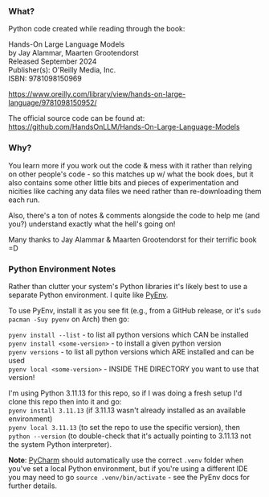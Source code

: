### What?

Python code created while reading through the book:

Hands-On Large Language Models  
by Jay Alammar, Maarten Grootendorst  
Released September 2024  
Publisher(s): O'Reilly Media, Inc.  
ISBN: 9781098150969  

https://www.oreilly.com/library/view/hands-on-large-language/9781098150952/

The official source code can be found at:  
https://github.com/HandsOnLLM/Hands-On-Large-Language-Models

### Why?
You learn more if you work out the code & mess with it rather than relying on other people's code - so this matches up w/ what the book does, but it also contains some other little bits and pieces of experimentation and nicities like caching any data files we need rather than re-downloading them each run.  

Also, there's a ton of notes & comments alongside the code to help me (and you?) understand exactly what the hell's going on! 

Many thanks to Jay Alammar & Maarten Grootendorst for their terrific book =D

### Python Environment Notes

Rather than clutter your system's Python libraries it's likely best to use a separate Python environment. I quite like [PyEnv](https://github.com/pyenv/pyenv).

To use PyEnv, install it as you see fit (e.g., from a GitHub release, or it's `sudo pacman -Suy pyenv` on Arch) then go:

`pyenv install --list` - to list all python versions which CAN be installed  
`pyenv install <some-version>` - to install a given python version  
`pyenv versions` - to list all python versions which ARE installed and can be used  
`pyenv local <some-version>` - INSIDE THE DIRECTORY you want to use that version!

I'm using Python 3.11.13 for this repo, so if I was doing a fresh setup I'd clone this repo then into it and go:  
`pyenv install 3.11.13` (if 3.11.13 wasn't already installed as an available environment)  
`pyenv local 3.11.13` (to set the repo to use the specific version), then  
`python --version` (to double-check that it's actually pointing to 3.11.13 not the system Python interpreter).

**Note**: [PyCharm](https://www.jetbrains.com/pycharm/) should automatically use the correct `.venv` folder when you've set a local Python environment, but if you're using a different IDE you may need to go `source .venv/bin/activate` - see the PyEnv docs for further details. 
